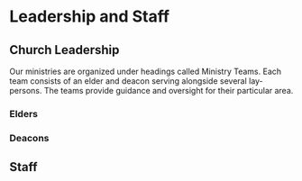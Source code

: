 # Leadership and Staff

## Church Leadership

Our ministries are organized under headings called Ministry Teams. Each team consists of an elder and deacon serving alongside several lay-persons. The teams provide guidance and oversight for their particular area.

### Elders

### Deacons

## Staff